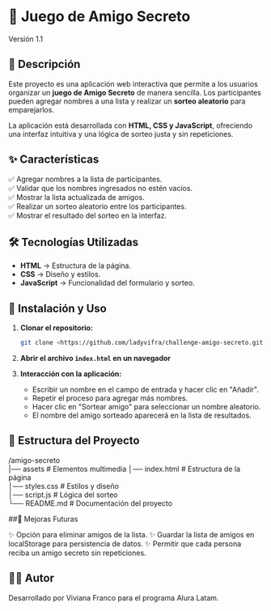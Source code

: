 # 🎁 Juego de Amigo Secreto  

Versión 1.1

## 📌 Descripción  

Este proyecto es una aplicación web interactiva que permite a los usuarios organizar un **juego de Amigo Secreto** de manera sencilla. Los participantes pueden agregar nombres a una lista y realizar un **sorteo aleatorio** para emparejarlos.  

La aplicación está desarrollada con **HTML, CSS y JavaScript**, ofreciendo una interfaz intuitiva y una lógica de sorteo justa y sin repeticiones.  

## ✨ Características  

✅ Agregar nombres a la lista de participantes.  
✅ Validar que los nombres ingresados no estén vacíos.  
✅ Mostrar la lista actualizada de amigos.  
✅ Realizar un sorteo aleatorio entre los participantes.   
✅ Mostrar el resultado del sorteo en la interfaz.  

## 🛠️ Tecnologías Utilizadas  

- **HTML** → Estructura de la página.  
- **CSS** → Diseño y estilos.  
- **JavaScript** → Funcionalidad del formulario y sorteo.  

## 🚀 Instalación y Uso  

1. **Clonar el repositorio:**  

   ```bash
   git clone <https://github.com/ladyvifra/challenge-amigo-secreto.git>
2. **Abrir el archivo `index.html` en un navegador**
3. **Interacción con la aplicación:**
   - Escribir un nombre en el campo de entrada y hacer clic en "Añadir".
   - Repetir el proceso para agregar más nombres.
   - Hacer clic en "Sortear amigo" para seleccionar un nombre aleatorio.
   - El nombre del amigo sorteado aparecerá en la lista de resultados.


## 📂 Estructura del Proyecto

/amigo-secreto  
|── assets        # Elementos multimedia
│── index.html    # Estructura de la página  
│── styles.css    # Estilos y diseño  
│── script.js     # Lógica del sorteo  
└── README.md     # Documentación del proyecto  

##🔮 Mejoras Futuras

✨ Opción para eliminar amigos de la lista.
✨ Guardar la lista de amigos en localStorage para persistencia de datos.
✨ Permitir que cada persona reciba un amigo secreto sin repeticiones.

## 👩‍💻 Autor

Desarrollado por Viviana Franco para el programa Alura Latam.

